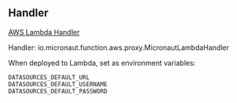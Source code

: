 ## Handler
[AWS Lambda Handler](https://docs.aws.amazon.com/lambda/latest/dg/java-handler.html)

Handler: io.micronaut.function.aws.proxy.MicronautLambdaHandler

When deployed to Lambda, set as environment variables: 
```
DATASOURCES_DEFAULT_URL
DATASOURCES_DEFAULT_USERNAME
DATASOURCES_DEFAULT_PASSWORD
```
